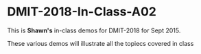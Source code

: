 # DMIT-2018-In-Class-A02

This is **Shawn's** in-class demos for DMIT-2018 for Sept 2015.

These various demos will illustrate all the topiecs covered in class
